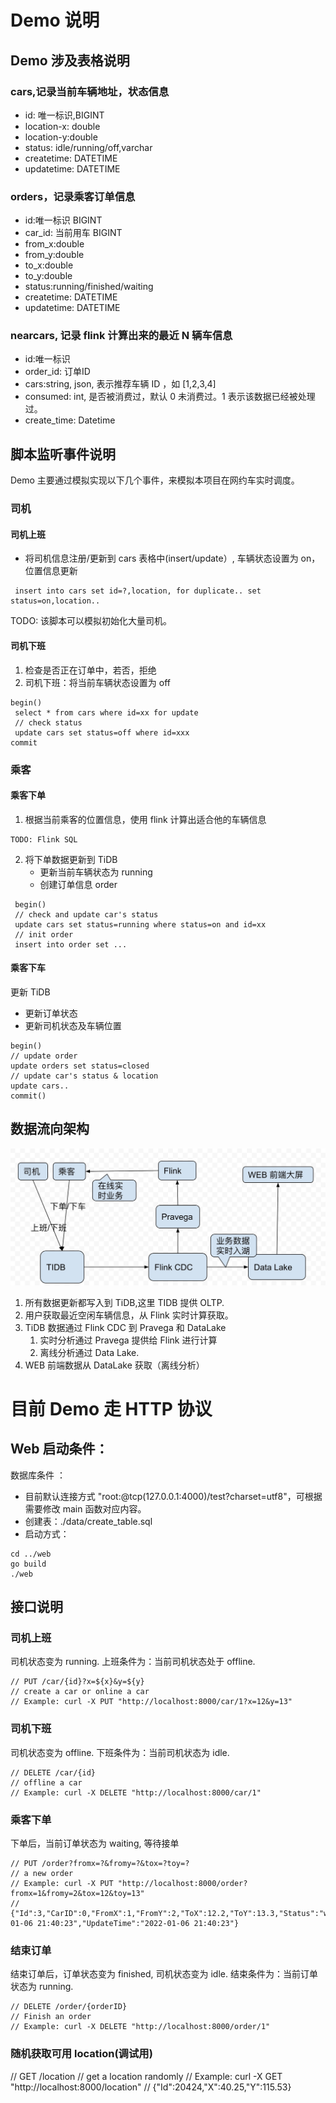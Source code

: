# Demo 说明

## Demo 涉及表格说明

### cars,记录当前车辆地址，状态信息
- id: 唯一标识,BIGINT
- location-x: double
- location-y:double
- status: idle/running/off,varchar
- createtime: DATETIME
- updatetime: DATETIME

### orders，记录乘客订单信息
- id:唯一标识 BIGINT
- car_id: 当前用车 BIGINT
- from_x:double
- from_y:double
- to_x:double
- to_y:double
- status:running/finished/waiting
- createtime: DATETIME
- updatetime: DATETIME


### nearcars, 记录 flink 计算出来的最近 N 辆车信息
- id:唯一标识
- order_id: 订单ID
- cars:string, json, 表示推荐车辆 ID ，如 [1,2,3,4]
- consumed: int, 是否被消费过，默认 0 未消费过。1 表示该数据已经被处理过。
- create_time: Datetime
  
## 脚本监听事件说明
Demo 主要通过模拟实现以下几个事件，来模拟本项目在网约车实时调度。

### 司机
#### 司机上班
- 将司机信息注册/更新到 cars 表格中(insert/update）, 车辆状态设置为 on，位置信息更新

 ``` TIDB
  insert into cars set id=?,location, for duplicate.. set status=on,location..
  ``` 

TODO: 该脚本可以模拟初始化大量司机。

#### 司机下班
1. 检查是否正在订单中，若否，拒绝
2. 司机下班：将当前车辆状态设置为 off

``` TIDB
begin()
 select * from cars where id=xx for update
 // check status
 update cars set status=off where id=xxx
commit
```

### 乘客
#### 乘客下单
1. 根据当前乘客的位置信息，使用 flink 计算出适合他的车辆信息
```
TODO: Flink SQL
```

2. 将下单数据更新到 TiDB
    - 更新当前车辆状态为 running
    - 创建订单信息 order

``` TIDB 
 begin()
 // check and update car's status
 update cars set status=running where status=on and id=xx
 // init order
 insert into order set ...

```

#### 乘客下车
更新 TiDB
- 更新订单状态
- 更新司机状态及车辆位置

``` TIDB
begin()
// update order
update orders set status=closed
// update car's status & location
update cars..
commit()
```



## 数据流向架构
![./img/data.jpg](./img/data.jpg)

1. 所有数据更新都写入到 TiDB,这里 TIDB 提供 OLTP.
2. 用户获取最近空闲车辆信息，从 Flink 实时计算获取。
3. TiDB 数据通过 Flink CDC 到 Pravega 和 DataLake
   1. 实时分析通过 Pravega 提供给 Flink 进行计算
   2. 离线分析通过 Data Lake.
4. WEB 前端数据从 DataLake 获取（离线分析）


# 目前 Demo 走 HTTP 协议
## Web 启动条件：
数据库条件 ：
- 目前默认连接方式  "root:@tcp(127.0.0.1:4000)/test?charset=utf8"，可根据需要修改 main 函数对应内容。
- 创建表：./data/create_table.sql
- 启动方式：
```
cd ../web
go build
./web 
```
## 接口说明
### 司机上班
司机状态变为 running.
上班条件为：当前司机状态处于 offline.
```
// PUT /car/{id}?x=${x}&y=${y}
// create a car or online a car
// Example: curl -X PUT "http://localhost:8000/car/1?x=12&y=13"
```

### 司机下班
司机状态变为 offline. 
下班条件为：当前司机状态为 idle. 

```
// DELETE /car/{id}
// offline a car
// Example: curl -X DELETE "http://localhost:8000/car/1"
```

### 乘客下单
下单后，当前订单状态为 waiting, 等待接单

```
// PUT /order?fromx=?&fromy=?&tox=?toy=?
// a new order
// Example: curl -X PUT "http://localhost:8000/order?fromx=1&fromy=2&tox=12&toy=13"
// {"Id":3,"CarID":0,"FromX":1,"FromY":2,"ToX":12.2,"ToY":13.3,"Status":"waiting","CreateTime":"2022-01-06 21:40:23","UpdateTime":"2022-01-06 21:40:23"}
```


### 结束订单
结束订单后，订单状态变为 finished, 司机状态变为 idle.
结束条件为：当前订单状态为 running.
```
// DELETE /order/{orderID}
// Finish an order
// Example: curl -X DELETE "http://localhost:8000/order/1"
```
### 随机获取可用 location(调试用)

// GET /location
// get a location randomly
// Example: curl -X GET "http://localhost:8000/location"
// {"Id":20424,"X":40.25,"Y":115.53}

